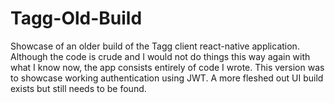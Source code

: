 # Tagg-Old-Build

Showcase of an older build of the Tagg client react-native application.  Although the code is crude and I would not do things this way again with what I know now, the app consists entirely of code I wrote.  This version was to showcase working authentication using JWT.  A more fleshed out UI build exists but still needs to be found.  
